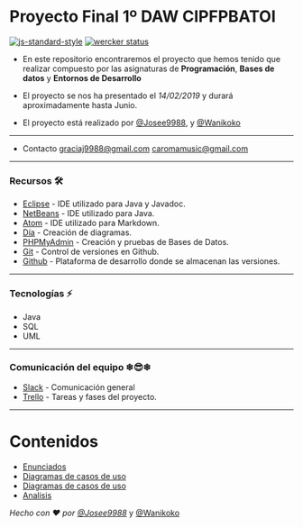 <b>Proyecto Final 1º DAW CIPFPBATOI</b>
===========================
[![js-standard-style](https://img.shields.io/badge/code%20style-standard-brightgreen.svg?style=flat)](https://github.com/feross/standard)
[![wercker status](https://app.wercker.com/status/9e0bc54c43f48d220aec684fffb2b110/s/master "wercker status")](https://app.wercker.com/project/byKey/9e0bc54c43f48d220aec684fffb2b110)

- En este repositorio encontraremos el proyecto que hemos tenido que realizar compuesto por las asignaturas de **Programación**, **Bases de datos** y **Entornos de Desarrollo**

- El proyecto se nos ha presentado el *14/02/2019* y durará aproximadamente hasta Junio.

- El proyecto está realizado por [@Josee9988](https://github.com/Josee9988), y [@Wanikoko](https://github.com/Wanikoko)

---

- Contacto <graciaj9988@gmail.com> <caromamusic@gmail.com>

---

### Recursos  🛠️

- [Eclipse](https://www.eclipse.org/) - IDE utilizado para Java y Javadoc.
- [NetBeans](https://netbeans.org/) - IDE utilizado para Java.
- [Atom](https://atom.io/) - IDE utilizado para Markdown.
- [Día](https://dia-installer.de/index.html.es) - Creación de diagramas.
- [PHPMyAdmin](https://www.phpmyadmin.net/) - Creación y pruebas de Bases de Datos.
- [Git](https://git-scm.com/downloads) - Control de versiones en Github.
- [Github](https://github.com) - Plataforma de desarrollo donde se almacenan las versiones.

---

### Tecnologías  ⚡
 - Java
 - SQL
 - UML

---

### Comunicación del equipo ❄😎❄
 - [Slack](https://proyectocj.slack.com) - Comunicación general
 - [Trello](https://trello.com/b/9YDrUbGJ/proyecto) - Tareas y fases del proyecto.
---



# <b>Contenidos</b>

 - [Enunciados](Enunciado.pdf)
 - [Diagramas de casos de uso](/Diagramas/Diagrama%2de%20casos%20de%20uso)
 - [Diagramas de casos de uso](/Diagramas/Diagrama%2de%20clases)
 - [Analisis](/Analisis)

<i>Hecho con ❤️ por [@Josee9988](https://github.com/Josee9988)</i> y [@Wanikoko](https://github.com/Wanikoko)
